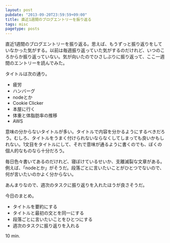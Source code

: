 ```yaml
---
layout: post
pubdate: "2013-09-20T23:59:59+09:00"
title: 直近1週間のブログエントリーを振り返る
tags: misc
pagetype: posts
---
```

直近1週間のブログエントリーを振り返る。思えば、もうずっと振り返りをしていなかった気がする。以前は毎週振り返っていた気がするのだけれど、いつのころからか振り返っていない。気が向いたのでひさしぶりに振り返って、ここ一週間のエントリーを読んでみた。

タイトルは次の通り。

- 疲労
- ハンバーグ
- nodeとか
- Cookie Clicker
- 本屋に行く
- 体重と体脂肪率の推移
- AWS

意味の分からないタイトルが多い。タイトルで内容を分かるようにするべきだろう。むしろ、タイトルをうまく付けられないならなくしてしまっても良いかもしれない。1文目をタイトルにして、それで意味が通るように書くのでも、ぼくの個人的なものなら十分だろう。

毎日色々書いてあるのだけれど、寝ぼけているせいか、支離滅裂な文章がある。例えば、「nodeとか」がそうだ。段落ごとに言いたいことがひとつでないので、何が言いたいのかよく分からない。

あんまりなので、週次のタスクに振り返りを入れたほうが良さそうだ。

今日のまとめ。

- タイトルを要約にする
- タイトルと最初の文とを同一にする
- 段落ごとに言いたいことをひとつにする
- 週次のタスクに振り返りを入れる

10 min.

